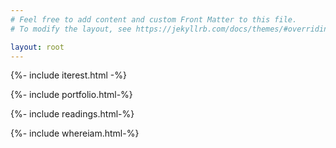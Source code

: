 ```yaml
---
# Feel free to add content and custom Front Matter to this file.
# To modify the layout, see https://jekyllrb.com/docs/themes/#overriding-theme-defaults

layout: root
---
```

{%- include iterest.html -%}

{%- include portfolio.html-%}



{%- include readings.html-%}

{%- include whereiam.html-%}
